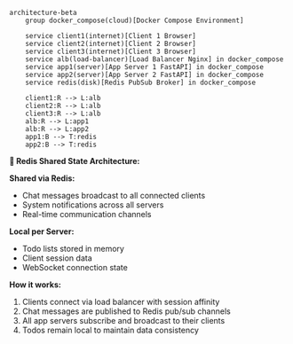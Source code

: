 ```mermaid
architecture-beta
    group docker_compose(cloud)[Docker Compose Environment]
    
    service client1(internet)[Client 1 Browser] 
    service client2(internet)[Client 2 Browser]
    service client3(internet)[Client 3 Browser]
    service alb(load-balancer)[Load Balancer Nginx] in docker_compose
    service app1(server)[App Server 1 FastAPI] in docker_compose
    service app2(server)[App Server 2 FastAPI] in docker_compose
    service redis(disk)[Redis PubSub Broker] in docker_compose
    
    client1:R --> L:alb
    client2:R --> L:alb
    client3:R --> L:alb
    alb:R --> L:app1
    alb:R --> L:app2
    app1:B --> T:redis
    app2:B --> T:redis
```

**🔄 Redis Shared State Architecture:**

**Shared via Redis:**
- Chat messages broadcast to all connected clients
- System notifications across all servers
- Real-time communication channels

**Local per Server:**
- Todo lists stored in memory
- Client session data
- WebSocket connection state

**How it works:**
1. Clients connect via load balancer with session affinity
2. Chat messages are published to Redis pub/sub channels
3. All app servers subscribe and broadcast to their clients
4. Todos remain local to maintain data consistency
